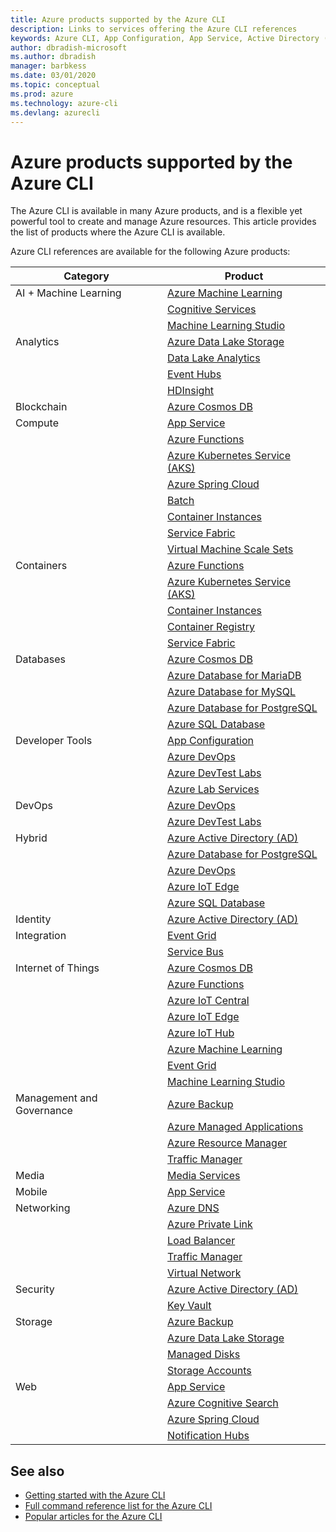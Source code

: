 ```yaml
---
title: Azure products supported by the Azure CLI
description: Links to services offering the Azure CLI references
keywords: Azure CLI, App Configuration, App Service, Active Directory (AD), Backup, Cognitive Search, Cosmos DB, Data Lake Storage, Database, MariaDB, MySQL, PostgreSQL, PostgreSQL, DevOps, DevTest Labs, DNS, Functions, IoT, IoT Central, IoT Edge, IoT Hub, Kubernetes Service (AKS), Lab Services, Machine Learning, Managed Applications, Private Link, Resource Manager, Spring Cloud, SQL Database, Batch, Cognitive Services, Container Instances, Container Registry, Data Lake Analytics, Event Grid, Event Hubs, HDInsight, Key Vault, Load Balancer, Machine Learning Studio, Managed Disks, Media Services, Notification Hubs, Service Bus, Service Fabric, Storage Accounts, Traffic Manager, Virtual Machine Scale Sets, Virtual Network, Compute, Networking, Internet of Things, Developer Tools, Databases, Analytics, Management and Governance, Hybrid, Storage, Security, AI, AI + Machine Learning
author: dbradish-microsoft
ms.author: dbradish
manager: barbkess
ms.date: 03/01/2020
ms.topic: conceptual
ms.prod: azure
ms.technology: azure-cli
ms.devlang: azurecli
---
```


# Azure products supported by the Azure CLI

The Azure CLI is available in many Azure products, and is a flexible yet powerful tool to create and manage Azure resources.  This article provides the list of products where the Azure CLI is available.  

Azure CLI references are available for the following Azure products:  

| Category | Product
|-|-|
|AI + Machine Learning|[Azure Machine Learning](https://azure.microsoft.com/services/machine-learning/)
||[Cognitive Services](https://azure.microsoft.com/services/cognitive-services)
||[Machine Learning Studio](https://azure.microsoft.com/services/machine-learning/)
|Analytics|[Azure Data Lake Storage](https://azure.microsoft.com/services/storage/data-lake-storage/)
||[Data Lake Analytics](https://azure.microsoft.com/services/data-lake-analytics/)
||[Event Hubs](https://azure.microsoft.com/services/event-hubs)
||[HDInsight](https://azure.microsoft.com/services/hdinsight)
|Blockchain|[Azure Cosmos DB](https://azure.microsoft.com/services/cosmos-db)
|Compute|[App Service](https://azure.microsoft.com/services/app-service)
||[Azure Functions](https://azure.microsoft.com/services/functions/)
||[Azure Kubernetes Service (AKS)](https://azure.microsoft.com/services/kubernetes-service/)
||[Azure Spring Cloud](https://azure.microsoft.com/services/spring-cloud)
||[Batch](https://azure.microsoft.com/services/batch)
||[Container Instances](https://azure.microsoft.com/services/container-instances)
||[Service Fabric](https://azure.microsoft.com/services/service-fabric)
||[Virtual Machine Scale Sets](https://azure.microsoft.com/services/virtual-machine-scale-sets)
|Containers|[Azure Functions](https://azure.microsoft.com/services/functions/)
||[Azure Kubernetes Service (AKS)](https://azure.microsoft.com/services/kubernetes-service/)
||[Container Instances](https://azure.microsoft.com/services/container-instances)
||[Container Registry](https://azure.microsoft.com/services/container-registry)
||[Service Fabric](https://azure.microsoft.com/services/service-fabric)
|Databases|[Azure Cosmos DB](https://azure.microsoft.com/services/cosmos-db)
||[Azure Database for MariaDB](https://azure.microsoft.com/services/mariadb)
||[Azure Database for MySQL](https://azure.microsoft.com/services/mysql)
||[Azure Database for PostgreSQL](https://azure.microsoft.com/services/postgresql)
||[Azure SQL Database](https://azure.microsoft.com/services/sql-database)
|Developer Tools|[App Configuration](https://azure.microsoft.com/services/app-configuration/)
||[Azure DevOps](https://azure.microsoft.com/services/devops/)
||[Azure DevTest Labs](https://azure.microsoft.com/services/lab-services)
||[Azure Lab Services](https://azure.microsoft.com/services/lab-services/)
|DevOps|[Azure DevOps](https://azure.microsoft.com/services/devops/)
||[Azure DevTest Labs](https://azure.microsoft.com/services/lab-services)
|Hybrid|[Azure Active Directory (AD)](https://azure.microsoft.com/services/active-directory)
||[Azure Database for PostgreSQL](https://azure.microsoft.com/services/postgresql)
||[Azure DevOps](https://azure.microsoft.com/services/devops/)
||[Azure IoT Edge](https://azure.microsoft.com/services/iot-edge)
||[Azure SQL Database](https://azure.microsoft.com/services/sql-database)
|Identity|[Azure Active Directory (AD)](https://azure.microsoft.com/services/active-directory)
|Integration|[Event Grid](https://azure.microsoft.com/services/event-grid)
||[Service Bus](https://azure.microsoft.com/services/service-bus)
|Internet of Things|[Azure Cosmos DB](https://azure.microsoft.com/services/cosmos-db)
||[Azure Functions](https://azure.microsoft.com/services/functions)
||[Azure IoT Central](https://azure.microsoft.com/services/iot-central)
||[Azure IoT Edge](https://azure.microsoft.com/services/iot-edge)
||[Azure IoT Hub](https://azure.microsoft.com/services/iot-hub)
||[Azure Machine Learning](https://azure.microsoft.com/services/machine-learning)
||[Event Grid](https://azure.microsoft.com/services/event-grid)
||[Machine Learning Studio](https://azure.microsoft.com/services/machine-learning/)
|Management and Governance|[Azure Backup](https://azure.microsoft.com/services/backup)
||[Azure Managed Applications](https://azure.microsoft.com/services/managed-applications/)
||[Azure Resource Manager](https://azure.microsoft.com/features/resource-manager/)
||[Traffic Manager](https://azure.microsoft.com/services/traffic-manager)
|Media|[Media Services](https://azure.microsoft.com/services/media-services)
|Mobile|[App Service](https://azure.microsoft.com/services/app-service)
|Networking|[Azure DNS](https://azure.microsoft.com/services/dns)
||[Azure Private Link](https://azure.microsoft.com/services/private-link)
||[Load Balancer](https://azure.microsoft.com/services/load-balancer)
||[Traffic Manager](https://azure.microsoft.com/services/traffic-manager)
||[Virtual Network](https://azure.microsoft.com/services/virtual-network)
|Security|[Azure Active Directory (AD)](https://azure.microsoft.com/services/active-directory)
||[Key Vault](https://azure.microsoft.com/services/key-vault)
|Storage|[Azure Backup](https://azure.microsoft.com/services/backup)
||[Azure Data Lake Storage](https://azure.microsoft.com/services/storage/data-lake-storage/)
||[Managed Disks](https://azure.microsoft.com/services/storage/disks/)
||[Storage Accounts](https://azure.microsoft.com/services/storage/)
|Web|[App Service](https://azure.microsoft.com/services/app-service)
||[Azure Cognitive Search](https://azure.microsoft.com/services/search)
||[Azure Spring Cloud](https://azure.microsoft.com/services/spring-cloud)
||[Notification Hubs](https://azure.microsoft.com/services/notification-hubs)

## See also

- [Getting started with the Azure CLI](get-started-with-azure-cli.md)
- [Full command reference list for the Azure CLI](https://azure.microsoft.com/services/cli/azure/reference-index)
- [Popular articles for the Azure CLI](popular-articles-azure-cli.md)
